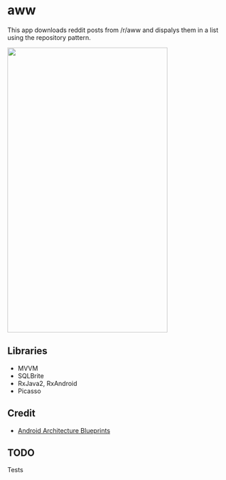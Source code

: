 # aww

This app downloads reddit posts from /r/aww and dispalys them in a list using the repository pattern.

<img src="https://i.imgur.com/cuprkZR.jpg" width="360" height="640">

## Libraries 

* MVVM
* SQLBrite
* RxJava2, RxAndroid
* Picasso

## Credit

 * [Android Architecture Blueprints](https://github.com/googlesamples/android-architecture)

## TODO

Tests